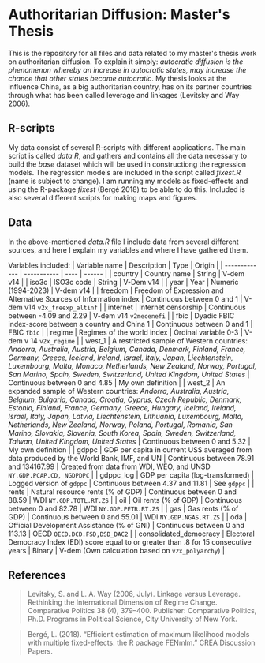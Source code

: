 # Authoritarian Diffusion: Master's Thesis
This is the repository for all files and data related to my master's thesis work on authoritarian diffusion. To explain it simply: *autocratic diffusion is the phenomenon whereby an increase in autocratic states, may increase the chance that other states become autocratic*. My thesis looks at the influence China, as a big authoritarian country, has on its partner countries through what has been called leverage and linkages (Levitsky and Way 2006).

## R-scripts
My data consist of several R-scripts with different applications. The main script is called *data.R*, and gathers and contains all the data necessary to build the *base* dataset which will be used in constructiong the regression models. The regression models are included in the script called *fixest.R* (name is subject to change). I am running my models as fixed-effects and using the R-package *fixest* (Bergé 2018) to be able to do this. Included is also several different scripts for making maps and figures.

## Data
In the above-mentioned *data.R* file I include data from several different sources, and here I explain my variables and where I have gathered them.

Variables included:
| Variable name | Description | Type | Origin |
| ------------- | ----------- | ---- | ------ |
| country       | Country name | String | V-dem v14 |
| iso3c         | ISO3c code | String | V-Dem v14 |
| year          | Year | Numeric (1994-2023) | V-dem v14 |
| freedom       | Freedom of Expression and Alternative Sources of Information index | Continuous between 0 and 1 | V-dem v14 `v2x_freexp_altinf` |
| internet      | Internet censorship | Continuous between -4.09 and 2.29 | V-dem v14 `v2mecenefi` |
| fbic          | Dyadic FBIC index-score between a country and China 1 | Continuous between 0 and 1 | FBIC `fbic` |
| regime        | Regimes of the world index | Ordinal variable 0-3 | V-dem v 14 `v2x_regime` |
| west_1        | A restricted sample of Western countries: *Andorra, Australia, Austria, Belgium, Canada, Denmark, Finland, France, Germany, Greece, Iceland, Ireland, Israel, Italy, Japan, Liechtenstein, Luxembourg, Malta, Monaco, Netherlands, New Zealand, Norway, Portugal, San Marino, Spain, Sweden, Switzerland, United Kingdom, United States* | Continuous between 0 and 4.85 | My own definition |
| west_2        | An expanded sample of Western countries: *Andorra, Australia, Austria, Belgium, Bulgaria, Canada, Croatia, Cyprus, Czech Republic, Denmark, Estonia, Finland, France, Germany, Greece, Hungary, Iceland, Ireland, Israel, Italy, Japan, Latvia, Liechtenstein, Lithuania, Luxembourg, Malta, Netherlands, New Zealand, Norway, Poland, Portugal, Romania, San Marino, Slovakia, Slovenia, South Korea, Spain, Sweden, Switzerland, Taiwan, United Kingdom, United States* | Continuous between 0 and 5.32 | My own definition |
| gdppc         | GDP per capita in current US$ averaged from data produced by the World Bank, IMF, and UN | Continuous between 78.91 and 134167.99 | Created from data from WDI, WEO, and UNSD `NY.GDP.PCAP.CD, NGDPDPC` |
| gdppc_log     | GDP per capita (log-transformed) | Logged version of `gdppc` | Continuous between 4.37 and 11.81 | See `gdppc` |
| rents         | Natural resource rents (% of GDP) | Continuous between 0 and 88.59 | WDI `NY.GDP.TOTL.RT.ZS` |
| oil           | Oil rents (% of GDP) | Continuous between 0 and 82.78 | WDI `NY.GDP.PETR.RT.ZS` |
| gas           | Gas rents (% of GDP) | Continuous between 0 and 55.01 | WDI `NY.GDP.NGAS.RT.ZS` |
| oda           | Official Development Assistance (% of GNI) | Continuous between 0 and 113.13 | OECD `OECD.DCD.FSD,DSD_DAC2` |
| consolidated_democracy | Electoral Democracy Index (EDI) score equal to or greater than .8 for 15 consecutive years | Binary | V-dem (Own calculation based on `v2x_polyarchy`) |

## References
> Levitsky, S. and L. A. Way (2006, July). Linkage versus Leverage. Rethinking the International Dimension of Regime Change. Comparative Politics 38 (4), 379–400. Publisher: Comparative Politics, Ph.D. Programs in Political Science, City University of New York.

> Bergé, L. (2018). “Efficient estimation of maximum likelihood models with multiple fixed-effects: the R package FENmlm.” CREA Discussion Papers. 
